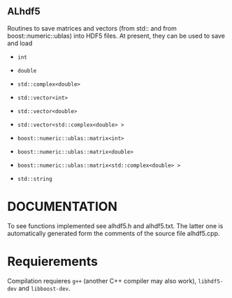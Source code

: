 ## ALhdf5

Routines to save matrices and vectors (from std:: and from boost::numeric::ublas) into HDF5 files. At present, they can be used to save and load

 * `int`
 * `double`
 * `std::complex<double>`

 * `std::vector<int>`
 * `std::vector<double>`
 * `std::vector<std::complex<double> >`

 * `boost::numeric::ublas::matrix<int>`
 * `boost::numeric::ublas::matrix<double>`
 * `boost::numeric::ublas::matrix<std::complex<double> >`

 * `std::string`

# DOCUMENTATION

To see functions implemented see alhdf5.h and alhdf5.txt. The latter one is automatically generated form the comments of the source file alhdf5.cpp.

# Requierements

Compilation requieres `g++` (another C++ compiler may also work), `libhdf5-dev` and `libboost-dev`.
